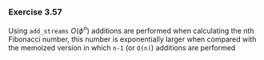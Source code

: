 ### Exercise 3.57
Using `add_streams` $O(\phi^n)$ additions are performed when calculating the nth Fibonacci number, this number is exponentially larger when compared with the memoized version in which `n-1` (or `O(n)`) additions are performed

